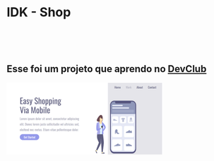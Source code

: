 <h1>IDK - Shop</h1>
</br>
</br>
</br>
<h2>Esse foi um projeto que aprendo no <a href="https://rodolfomori.com.br/devclub">DevClub</a></h2>
<img src="https://github.com/gustavo-goulart/idkshop/blob/main/src/images/desktop.png?raw=true" />
